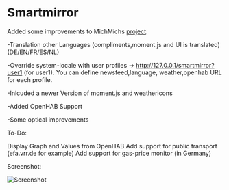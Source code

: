 Smartmirror
===========

Added some improvements to MichMichs [project](http://michaelteeuw.nl/tagged/magicmirror).

-Translation other Languages (compliments,moment.js and UI is translated) (DE/EN/FR/ES/NL)

-Override system-locale with user profiles -> http://127.0.0.1/smartmirror?user1 (for user1). You can define newsfeed,language, weather,openhab URL for each profile.

-Inlcuded a newer Version of moment.js and weathericons

-Added OpenHAB Support

-Some optical improvements


To-Do:

Display Graph and Values from OpenHAB
Add support for public transport (efa.vrr.de for example)
Add support for gas-price monitor (in Germany)








Screenshot:


![Screenshot](https://cloud.githubusercontent.com/assets/8407566/9839264/4fbd2f7c-5a74-11e5-8d79-078886477cd6.png)

